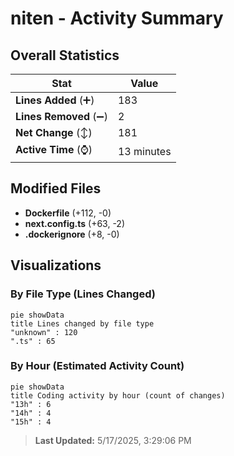 # niten - Activity Summary 

## Overall Statistics

| Stat                   | Value                                                             |
| ---------------------- | ----------------------------------------------------------------- |
| **Lines Added** (➕)   | 183                                          |
| **Lines Removed** (➖) | 2                                        |
| **Net Change** (↕)    | 181                |
| **Active Time** (⌚)   | 13 minutes |


## Modified Files
- **Dockerfile** (+112, -0)
- **next.config.ts** (+63, -2)
- **.dockerignore** (+8, -0)

## Visualizations

### By File Type (Lines Changed)

```mermaid
pie showData
title Lines changed by file type
"unknown" : 120
".ts" : 65
```

### By Hour (Estimated Activity Count)

```mermaid
pie showData
title Coding activity by hour (count of changes)
"13h" : 6
"14h" : 4
"15h" : 4
```


> **Last Updated:** 5/17/2025, 3:29:06 PM